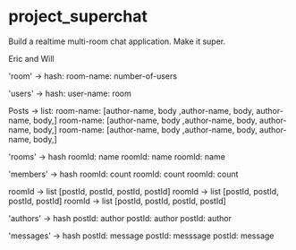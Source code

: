 # project_superchat
Build a realtime multi-room chat application. Make it super.

Eric and Will



'room' -> hash:
    room-name: number-of-users

'users' -> hash:
    user-name: room

Posts -> list:
    room-name: [author-name, body ,author-name, body, author-name, body,]
    room-name: [author-name, body ,author-name, body, author-name, body,]
    room-name: [author-name, body ,author-name, body, author-name, body,]



'rooms' -> hash
    roomId: name
    roomId: name
    roomId: name

'members' -> hash
    roomId: count
    roomId: count
    roomId: count

roomId -> list
    [postId, postId, postId, postId]
roomId -> list
    [postId, postId, postId, postId]
roomId -> list
    [postId, postId, postId, postId]

'authors' -> hash
    postId: author
    postId: author
    postId: author

'messages' -> hash
    postId: message
    postId: messsage
    postId: message


